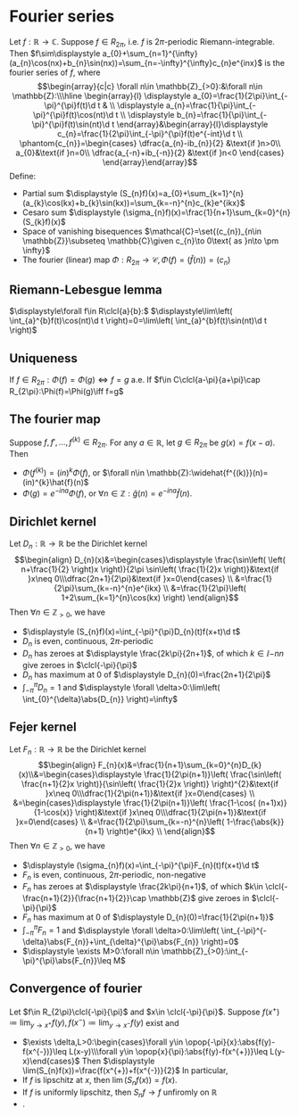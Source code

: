 # Fourier series
Let $f:\mathbb{R}\to \mathbb{C}$.
Suppose $f\in R_{2\pi}$, i.e. $f$ is $2\pi$-periodic Riemann-integrable.
Then $f\sim\displaystyle a_{0}+\sum_{n=1}^{\infty} (a_{n}\cos(nx)+b_{n}\sin(nx))=\sum_{n=-\infty}^{\infty}c_{n}e^{inx}$ is the fourier series of $f$, where 
$$\begin{array}{c|c}
\forall n\in \mathbb{Z}_{>0}:&\forall n\in \mathbb{Z}:\\\hline
\begin{array}{l}
\displaystyle a_{0}=\frac{1}{2\pi}\int_{-\pi}^{\pi}f(t)\d t & \\
\displaystyle a_{n}=\frac{1}{\pi}\int_{-\pi}^{\pi}f(t)\cos(nt)\d t \\
\displaystyle b_{n}=\frac{1}{\pi}\int_{-\pi}^{\pi}f(t)\sin(nt)\d t
\end{array}&\begin{array}{l}\displaystyle
c_{n}=\frac{1}{2\pi}\int_{-\pi}^{\pi}f(t)e^{-int}\d t \\
\phantom{c_{n}}=\begin{cases}
\dfrac{a_{n}-ib_{n}}{2} &\text{if }n>0\\
a_{0}&\text{if }n=0\\
\dfrac{a_{-n}+ib_{-n}}{2} &\text{if }n<0
\end{cases}
\end{array}\end{array}$$
Define: 
- Partial sum $\displaystyle (S_{n}f)(x)=a_{0}+\sum_{k=1}^{n} (a_{k}\cos(kx)+b_{k}\sin(kx))=\sum_{k=-n}^{n}c_{k}e^{ikx}$
- Cesaro sum $\displaystyle (\sigma_{n}f)(x)=\frac{1}{n+1}\sum_{k=0}^{n}(S_{k}f)(x)$
- Space of vanishing bisequences $\mathcal{C}=\set{(c_{n})_{n\in \mathbb{Z}}\subseteq \mathbb{C}\given c_{n}\to 0\text{ as }n\to \pm \infty}$ 
- The fourier (linear) map $\Phi:R_{2\pi}\to \mathcal{C},\Phi(f)=(\hat{f}(n))=(c_{n})$ 
## Riemann-Lebesgue lemma
$\displaystyle\forall f\in R\clcl{a}{b}:$
$\displaystyle\lim\left( \int_{a}^{b}f(t)\cos(nt)\d t \right)=0=\lim\left( \int_{a}^{b}f(t)\sin(nt)\d t \right)$
## Uniqueness
If $f\in R_{2\pi}:\Phi(f)=\Phi(g)\iff f=g$ a.e.
If $f\in C\clcl{a-\pi}{a+\pi}\cap R_{2\pi}:\Phi(f)=\Phi(g)\iff f=g$ 
## The fourier map
Suppose $f,f',\dots,f^{(k)}\in R_{2\pi}$.
For any $a\in \mathbb{R},$ let $g\in R_{2\pi}$ be $g(x)=f(x-a)$.
Then
- $\Phi(f^{(k)})=(in)^{k}\Phi(f)$, or $\forall n\in \mathbb{Z}:\widehat{f^{(k)}}(n)=(in)^{k}\hat{f}(n)$
- $\Phi(g)=e^{-ina}\Phi(f)$, or $\forall n\in \mathbb{Z}:\hat{g}(n)=e^{-ina}\hat{f}(n)$.
## Dirichlet kernel
Let $D_{n}:\mathbb{R}\to \mathbb{R}$ be the Dirichlet kernel $$\begin{align}
D_{n}(x)&=\begin{cases}\displaystyle \frac{\sin\left( \left( n+\frac{1}{2} \right)x \right)}{2\pi \sin\left( \frac{1}{2}x \right)}&\text{if }x\neq 0\\\dfrac{2n+1}{2\pi}&\text{if }x=0\end{cases} \\
&=\frac{1}{2\pi}\sum_{k=-n}^{n}e^{ikx} \\
&=\frac{1}{2\pi}\left( 1+2\sum_{k=1}^{n}\cos(kx) \right)
\end{align}$$
Then $\forall n\in \mathbb{Z}_{>0}$, we have
- $\displaystyle (S_{n}f)(x)=\int_{-\pi}^{\pi}D_{n}(t)f(x+t)\d t$
- $D_{n}$ is even, continuous, $2\pi$-periodic 
- $D_{n}$ has zeroes at $\displaystyle \frac{2k\pi}{2n+1}$, of which $k\in\ii{{-n}}{n}$ give zeroes in $\clcl{-\pi}{\pi}$
- $D_{n}$ has maximum at $0$ of $\displaystyle D_{n}(0)=\frac{2n+1}{2\pi}$
- $\displaystyle\int_{-\pi}^{\pi}D_{n}=1$ and $\displaystyle \forall \delta>0:\lim\left( \int_{0}^{\delta}\abs{D_{n}} \right)=\infty$
## Fejer kernel
Let $F_{n}:\mathbb{R}\to \mathbb{R}$ be the Dirichlet kernel $$\begin{align}
F_{n}(x)&=\frac{1}{n+1}\sum_{k=0}^{n}D_{k}(x)\\&=\begin{cases}\displaystyle \frac{1}{2\pi(n+1)}\left( \frac{\sin\left( \frac{n+1}{2}x \right)}{\sin\left( \frac{1}{2}x \right)} \right)^{2}&\text{if }x\neq 0\\\dfrac{1}{2\pi(n+1)}&\text{if }x=0\end{cases} \\
&=\begin{cases}\displaystyle \frac{1}{2\pi(n+1)}\left( \frac{1-\cos( (n+1)x)}{1-\cos(x)} \right)&\text{if }x\neq 0\\\dfrac{1}{2\pi(n+1)}&\text{if }x=0\end{cases} \\
&=\frac{1}{2\pi}\sum_{k=-n}^{n}\left( 1-\frac{\abs{k}}{n+1} \right)e^{ikx} \\
\end{align}$$
Then $\forall n\in \mathbb{Z}_{>0}$, we have
- $\displaystyle (\sigma_{n}f)(x)=\int_{-\pi}^{\pi}F_{n}(t)f(x+t)\d t$
- $F_{n}$ is even, continuous, $2\pi$-periodic, non-negative
- $F_{n}$ has zeroes at $\displaystyle \frac{2k\pi}{n+1}$, of which $k\in \clcl{-\frac{n+1}{2}}{\frac{n+1}{2}}\cap \mathbb{Z}$ give zeroes in $\clcl{-\pi}{\pi}$
- $F_{n}$ has maximum at $0$ of $\displaystyle D_{n}(0)=\frac{1}{2\pi(n+1)}$
- $\displaystyle\int_{-\pi}^{\pi}F_{n}=1$ and $\displaystyle \forall \delta>0:\lim\left( \int_{-\pi}^{-\delta}\abs{F_{n}}+\int_{\delta}^{\pi}\abs{F_{n}} \right)=0$
- $\displaystyle \exists M>0:\forall n\in \mathbb{Z}_{>0}:\int_{-\pi}^{\pi}\abs{F_{n}}\leq M$
## Convergence of fourier
Let $f\in R_{2\pi}\clcl{-\pi}{\pi}$ and $x\in \clcl{-\pi}{\pi}$. 
Suppose $\displaystyle f(x^{+})\coloneqq\lim_{y\to x^{+}}f(y),f(x^{-})\coloneqq\lim_{y\to x^{-}}f(y)$ exist and
- $\exists \delta,L>0:\begin{cases}\forall y\in \opop{-\pi}{x}:\abs{f(y)-f(x^{-})}\leq L(x-y)\\\forall y\in \opop{x}{\pi}:\abs{f(y)-f(x^{+})}\leq L(y-x)\end{cases}$
Then $\displaystyle \lim(S_{n}f(x))=\frac{f(x^{+})+f(x^{-})}{2}$
In particular, 
- If $f$ is lipschitz at $x$, then $\lim(S_{n}f(x))=f(x)$.
- If $f$ is uniformly lipschitz, then $S_{n}f\to f$ unfiromly on $\mathbb{R}$
- \.